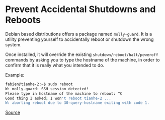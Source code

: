 # Prevent Accidental Shutdowns and Reboots

Debian based distributions offers a package named `molly-guard`. It is a utility preventing yourself to accidentally reboot or shutdown the wrong system. 

Once installed, it will override the existing `shutdown/reboot/halt/poweroff` commands by asking you to type the hostname of the machine, in order to confirm that it is really what you intended to do.

Example:

```bash
fabien@tianhe-2:~$ sudo reboot
W: molly-guard: SSH session detected!
Please type in hostname of the machine to reboot: ^C
Good thing I asked; I won't reboot tianhe-2 ...
W: aborting reboot due to 30-query-hostname exiting with code 1.
```

[Source](http://www.2daygeek.com/molly-guard-protects-machines-from-accidental-shutdowns-reboots/)
